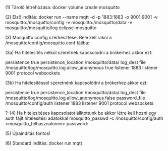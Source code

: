(1) Tároló létrehozása:
docker volume create mosquitto

(2) Első indítás:
docker run --name mqtt -d -p 1883:1883 -p 9001:9001 -v mosquitto:/mosquitto/config -v mosquitto:/mosquitto/data -v mosquitto:/mosquitto/log eclipse-mosquitto

(3) Mosquitto config szerkesztése:
Bele kell rakni a /mosquitto/config/mosquitto.conf fájlba:

(3a) Ha hitelesítés nélkül szeretnék kapcsolódni a brókerhez akkor ezt:

persistence true
persistence_location /mosquitto/data/
log_dest file /mosquitto/log/mosquitto.log
allow_anonymous true
listener 1883
listener 9001
protocol websockets

(3b) Ha hitelesítéssel szeretnénk kapcsolódni a brókerhez akkor ezt:

persistence true
persistence_location /mosquitto/data/
log_dest file /mosquitto/log/mosquitto.log
allow_anonymous false
password_file /mosquitto/config/auth
listener 1883
listener 9001
protocol websockets

?-(4) Ha hitelesítéses kapcsolatot állítottunk be akkor létre kell hozni egy auth fájlt hitelesítési adatokkal
mosquitto_passwd -c /mosquitto/config/auth <mosquitto_felhasznalonev>
password: <akarmi>

(5) Újraindítás fontos!

(6) Standard indítás:
docker run mqtt